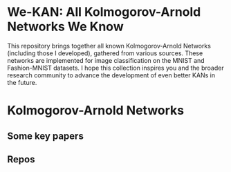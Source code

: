 # We-KAN: All Kolmogorov-Arnold Networks We Know
This repository brings together all known Kolmogorov-Arnold Networks (including those I developed), gathered from various sources. These networks are implemented for image classification on the MNIST and Fashion-MNIST datasets. I hope this collection inspires you and the broader research community to advance the development of even better KANs in the future.

# Kolmogorov-Arnold Networks
## Some key papers
## Repos

# 
